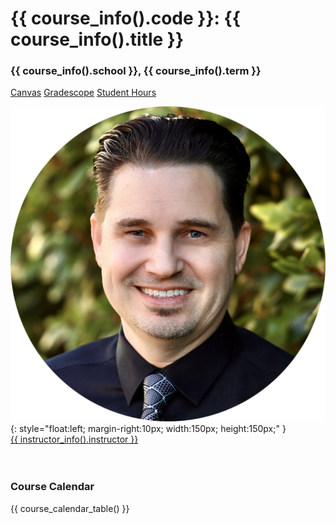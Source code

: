 <h1 class="course-title">{{ course_info().code }}: {{ course_info().title }}</h1>
<h3 class="course-school-term"> {{ course_info().school }}, {{ course_info().term }}</h3>

<a href="{{ course_info().canvas }}"><span class="md-nav-badge md-nav-badge-canvas">Canvas</span></a>
<a href="{{ course_info().gradescope }}"><span class="md-nav-badge md-nav-badge-gradescope">Gradescope</span></a>
<a href="{{ instructor_info().student_hours }}"><span class="md-nav-badge md-nav-badge-calendly">Student Hours</span></a>

![D. Chris Young Profile](assets/images/profile_circle.png){: style="float:left; margin-right:10px; width:150px; height:150px;" }
<br>
<a href="{{ instructor_info().website }}" class="instructor-link">{{ instructor_info().instructor }}</a>  
<br>
<br>

### **Course Calendar**

{{ course_calendar_table() }}